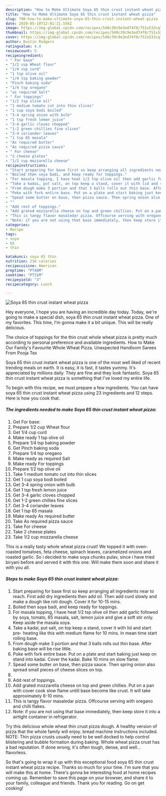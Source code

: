 ```yaml
---
description: "How to Make Ultimate Soya 65 thin crust instant wheat pizza"
title: "How to Make Ultimate Soya 65 thin crust instant wheat pizza"
slug: 790-how-to-make-ultimate-soya-65-thin-crust-instant-wheat-pizza
date: 2020-05-10T12:01:21.556Z
image: https://img-global.cpcdn.com/recipes/540c39c9e3ed74f0/751x532cq70/soya-65-thin-crust-instant-wheat-pizza-recipe-main-photo.jpg
thumbnail: https://img-global.cpcdn.com/recipes/540c39c9e3ed74f0/751x532cq70/soya-65-thin-crust-instant-wheat-pizza-recipe-main-photo.jpg
cover: https://img-global.cpcdn.com/recipes/540c39c9e3ed74f0/751x532cq70/soya-65-thin-crust-instant-wheat-pizza-recipe-main-photo.jpg
author: Dustin Rodgers
ratingvalue: 4.4
reviewcount: 5
recipeingredient:
- " For base"
- "1/2 cup Wheat flour"
- "1/4 cup curd"
- "1 tsp olive oil"
- "1/4 tsp baking powder"
- "Pinch baking soda"
- "1/4 tsp oregano"
- "as required Salt"
- " For toppings"
- "1/2 tsp olive oil"
- "1 medium tomato cut into thin slices"
- "1 cup soya bodi boiled"
- "3-4 spring onion with bulb"
- "1 tsp fresh lemon juice"
- "3-4 garlic cloves chopped"
- "1-2 green chillies fine slices"
- "3-4 coriander leaves"
- "1 tsp 65 masala"
- "As required butter"
- "As required pizza sauce"
- " For cheese"
- "2 cheese plates"
- "1/2 cup mozzarella cheese"
recipeinstructions:
- "Start preparing for base first so keep arranging all ingredients near to reach. First add dry ingredients then add oil. Then add curd slowly and make a dough like roti dough. Cover it for 10-15 mins."
- "Boiled then soya badi, and keep ready for toppings."
- "For masala topping, I have heat 1/2 tsp olive oil then add garlic followed by soya, tomato, 65 masala, salt, lemon juice and give a soft stir only. Keep aside the masala soya."
- "Take a kadai, put salt, on top keep a stand, cover it with lid and start pre- heating like this with medium flame for 10 mins. In mean time start rolling base."
- "From dough make 3 portion and that 3 balls rolls out thin base. After baking base will be rise little."
- "Poke with fork entire base. Put on a plate and start baking just keep on stand into kadai. Cover the kadai. Bake 10 mins on slow flame."
- "Spead some butter on base, then pizza sauce. Then spring onion also spread small pieces of cheese slices on top."
- ""
- "Add rest of toppings."
- "Add grated mozzarella cheese on top and green chillies. Put on a pan with cover cook slow flame untill base become like crust. It will take approximately 8-10 mins."
- "This is tangy flavor masaledar pizza. Offcourse serving with oregano and chilli flakes."
- "Note: if you are not using that base immediately, then keep store it into a airtight container in refrigerator."
categories:
- Recipe
tags:
- soya
- 65
- thin

katakunci: soya 65 thin 
nutrition: 234 calories
recipecuisine: American
preptime: "PT40M"
cooktime: "PT31M"
recipeyield: "3"
recipecategory: Lunch

---
```



![Soya 65 thin crust instant wheat pizza](https://img-global.cpcdn.com/recipes/540c39c9e3ed74f0/751x532cq70/soya-65-thin-crust-instant-wheat-pizza-recipe-main-photo.jpg)

Hey everyone, I hope you are having an incredible day today. Today, we're going to make a special dish, soya 65 thin crust instant wheat pizza. One of my favorites. This time, I'm gonna make it a bit unique. This will be really delicious.

The choice of toppings for the thin crust whole wheat pizza is pretty much according to personal preference and available ingredients. How to Make Our Family&#39;s Favourite Whole Wheat Pizza. Unexpected Handloom Sarees From Pooja Tex

Soya 65 thin crust instant wheat pizza is one of the most well liked of recent trending meals on earth. It is easy, it is fast, it tastes yummy. It's appreciated by millions daily. They are fine and they look fantastic. Soya 65 thin crust instant wheat pizza is something that I've loved my entire life.


To begin with this recipe, we must prepare a few ingredients. You can have soya 65 thin crust instant wheat pizza using 23 ingredients and 12 steps. Here is how you cook that.

<!--inarticleads1-->

##### The ingredients needed to make Soya 65 thin crust instant wheat pizza:

1. Get  For base:
1. Prepare 1/2 cup Wheat flour
1. Get 1/4 cup curd
1. Make ready 1 tsp olive oil
1. Prepare 1/4 tsp baking powder
1. Get Pinch baking soda
1. Prepare 1/4 tsp oregano
1. Make ready as required Salt
1. Make ready  For toppings
1. Prepare 1/2 tsp olive oil
1. Take 1 medium tomato cut into thin slices
1. Get 1 cup soya bodi boiled
1. Get 3-4 spring onion with bulb
1. Get 1 tsp fresh lemon juice
1. Get 3-4 garlic cloves chopped
1. Get 1-2 green chillies fine slices
1. Get 3-4 coriander leaves
1. Get 1 tsp 65 masala
1. Make ready As required butter
1. Take As required pizza sauce
1. Take  For cheese
1. Take 2 cheese plates
1. Take 1/2 cup mozzarella cheese


This is a really tasty whole wheat pizza crust! We topped it with oven-roasted tomatoes, feta cheese, spinach leaves, caramelized onions and roasted garlic. So i decided to make soya chunks pulav, since i have tried biryani before and served it with this one. Will make them soon and share it with you all. 

<!--inarticleads2-->

##### Steps to make Soya 65 thin crust instant wheat pizza:

1. Start preparing for base first so keep arranging all ingredients near to reach. First add dry ingredients then add oil. Then add curd slowly and make a dough like roti dough. Cover it for 10-15 mins.
1. Boiled then soya badi, and keep ready for toppings.
1. For masala topping, I have heat 1/2 tsp olive oil then add garlic followed by soya, tomato, 65 masala, salt, lemon juice and give a soft stir only. Keep aside the masala soya.
1. Take a kadai, put salt, on top keep a stand, cover it with lid and start pre- heating like this with medium flame for 10 mins. In mean time start rolling base.
1. From dough make 3 portion and that 3 balls rolls out thin base. After baking base will be rise little.
1. Poke with fork entire base. Put on a plate and start baking just keep on stand into kadai. Cover the kadai. Bake 10 mins on slow flame.
1. Spead some butter on base, then pizza sauce. Then spring onion also spread small pieces of cheese slices on top.
1. 
1. Add rest of toppings.
1. Add grated mozzarella cheese on top and green chillies. Put on a pan with cover cook slow flame untill base become like crust. It will take approximately 8-10 mins.
1. This is tangy flavor masaledar pizza. Offcourse serving with oregano and chilli flakes.
1. Note: if you are not using that base immediately, then keep store it into a airtight container in refrigerator.


Try this delicious whole wheat thin crust pizza dough. A healthy version of pizza that the whole family will enjoy. bread machine instructions included. NOTE: Thin pizza crusts usually need to be well docked to help control blistering and bubble formation during baking. Whole wheat pizza crust has a bad reputation. If done wrong, it&#39;s often tough, dense, and well… flavorless. 

So that's going to wrap it up with this exceptional food soya 65 thin crust instant wheat pizza recipe. Thanks so much for your time. I'm sure that you will make this at home. There's gonna be interesting food at home recipes coming up. Remember to save this page on your browser, and share it to your family, colleague and friends. Thank you for reading. Go on get cooking!
